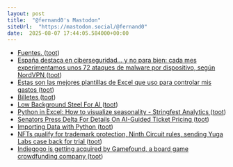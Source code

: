 ```yaml
---
layout: post
title:  "@fernand0's Mastodon"
siteUrl:  "https://mastodon.social/@fernand0"
date:  2025-08-07 17:44:05.584000+00:00
---
```

*  [Fuentes. ](https://avecesunafoto.wordpress.com/2025/08/07/fuentes-2) ([toot](https://mastodon.social/@fernand0/114988721476847712))
*  [España destaca en ciberseguridad… y no para bien: cada mes experimentamos unos 72 ataques de malware por dispositivo, según NordVPN ](https://www.genbeta.com/seguridad/espana-destaca-ciberseguridad-no-para-bien-cada-mes-experimentamos-unos-72-ataques-malware-dispositivo-nordvp) ([toot](https://mastodon.social/@fernand0/114988680821853061))
*  [Estas son las mejores plantillas de Excel que uso para controlar mis gastos ](https://www.genbeta.com/ofimatica/estas-mejores-plantillas-excel-que-uso-para-controlar-mis-gasto) ([toot](https://mastodon.social/@fernand0/114988397035776538))
*  [Billetes ](https://www.flickr.com/photos/fernand0/54678099715) ([toot](https://mastodon.social/@fernand0/114988277599587309))
*  [Low Background Steel For AI  ](https://lowbackgroundsteel.ai/) ([toot](https://mastodon.social/@fernand0/114988186231742098))
*  [Python in Excel: How to visualize seasonality - Stringfest Analytics ](https://stringfestanalytics.com/python-in-excel-how-to-visualize-seasonality) ([toot](https://mastodon.social/@fernand0/114987983669065278))
*  [Senators Press Delta For Details On AI-Guided Ticket Pricing   ](https://airlinegeeks.com/2025/07/23/senators-press-delta-for-details-on-ai-guided-ticket-pricing/) ([toot](https://mastodon.social/@fernand0/114987150356766568))
*  [Importing Data with Python ](https://www.jumpingrivers.com/blog/python-data-import) ([toot](https://mastodon.social/@fernand0/114987091452301984))
*  [NFTs qualify for trademark protection, Ninth Circuit rules, sending Yuga Labs case back for trial  ](https://www.theblock.co/post/364012/nfts-qualify-for-trademark-protection-ninth-circuit-rules-sending-yuga-labs-case-back-for-trial) ([toot](https://mastodon.social/@fernand0/114986700287544503))
*  [Indiegogo is getting acquired by Gamefound, a board game crowdfunding company ](https://www.theverge.com/news/712733/indiegogo-acquired-gamefound-crowdfundin) ([toot](https://mastodon.social/@fernand0/114986597143133030))
